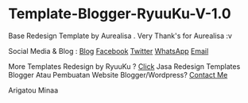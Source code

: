 # Template-Blogger-RyuuKu-V-1.0
Base Redesign Template by Aurealisa . Very Thank's for Aurealisa :v 

Social Media & Blog :
<a href="https://www.ryuu-ku.blogspot.com" target="_blank">Blog</a>
<a href="https://www.facebook.com/ryuuku" target="_blank">Facebook</a>
<a href="https://www.twitter.com/ryuuku" target="_blank">Twitter</a>
<a href="https://wa.me/6287720642837" target="_blank">WhatsApp</a>
<a href="mailto:ryuuku73@gmail.com">Email</a>

More Templates Redesign by RyuuKu ? <a href="https://www.ryuuku.xyz/templates/blogger/">Click</a>
Jasa Redesign Templates Blogger Atau Pembuatan Website Blogger/Wordpress? <a href="https://wa.me/6287720642837" target="_blank">Contact Me</a>

Arigatou Minaa
